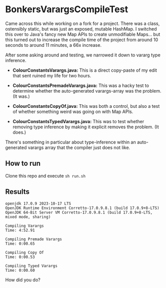 # BonkersVarargsCompileTest

Came across this while working on a fork for a project. There was a class,
ostensibly static, but was just an exposed, mutable HashMap. I switched this
over to Java's fancy new Map APIs to create unmodifiable Maps... but this
turned out to increase the compile time of the project from around 10 seconds
to around 11 minutes, a 66x increase.

After some asking around and testing, we narrowed it down to vararg type
inference.

- **ColourConstantsVarargs.java:** This is a direct copy-paste of my edit that
  sent ruined my life for two hours.

- **ColourConstantsPremadeVarargs.java:** This was a hacky test to determine
  whether the auto-generated varargs-array was the problem. (It was.)

- **ColourConstantsCopyOf.java:** This was both a control, but also a test of
  whether something weird was going on with Map APIs.

- **ColourConstantsTypedVarargs.java:** This was to test whether removing type
  inference by making it explicit removes the problem. (It does.)

There's something in particular about type-inference within an auto-generated
varargs array that the compiler just does not like.

## How to run

Clone this repo and execute `sh run.sh`

## Results

```
openjdk 17.0.9 2023-10-17 LTS
OpenJDK Runtime Environment Corretto-17.0.9.8.1 (build 17.0.9+8-LTS)
OpenJDK 64-Bit Server VM Corretto-17.0.9.8.1 (build 17.0.9+8-LTS, mixed mode, sharing)

Compiling Varargs
Time: 4:52.91

Compiling Premade Varargs
Time: 0:00.65

Compiling Copy Of
Time: 0:00.53

Compiling Typed Varargs
Time: 0:00.60
```

How did you do?
